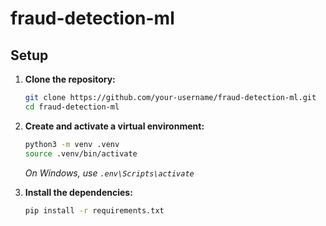 # fraud-detection-ml

## Setup

1. **Clone the repository:**
   ```bash
   git clone https://github.com/your-username/fraud-detection-ml.git
   cd fraud-detection-ml
   ```

2. **Create and activate a virtual environment:**
   ```bash
   python3 -m venv .venv
   source .venv/bin/activate
   ```
   _On Windows, use `.env\Scripts\activate`_

3. **Install the dependencies:**
   ```bash
   pip install -r requirements.txt
   ```
